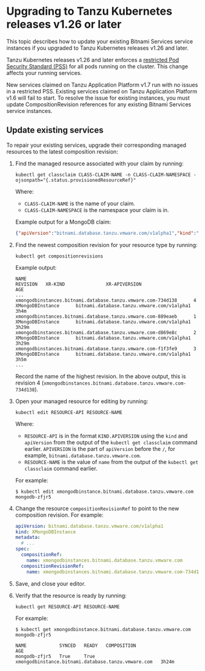 # Upgrading to Tanzu Kubernetes releases v1.26 or later

This topic describes how to update your existing Bitnami Services service instances if you upgraded to
Tanzu Kubernetes releases v1.26 and later.

Tanzu Kubernetes releases v1.26 and later enforces a [restricted Pod Security Standard (PSS)](https://kubernetes.io/docs/concepts/security/pod-security-standards/#restricted)
for all pods running on the cluster.
This change affects your running services.

New services claimed on Tanzu Application Platform v1.7 run with no issues in a restricted PSS.
Existing services claimed on Tanzu Application Platform v1.6 will fail to start.
To resolve the issue for existing instances, you must update CompositionRevision references for any
existing Bitnami Services service instances.

## <a id="update"></a>Update existing services

To repair your existing services, upgrade their corresponding managed resources to the latest composition
revision:

1. Find the managed resource associated with your claim by running:

    ```console
    kubectl get classclaim CLASS-CLAIM-NAME -n CLASS-CLAIM-NAMESPACE -ojsonpath="{.status.provisionedResourceRef}"
    ```

    Where:

    - `CLASS-CLAIM-NAME` is the name of your claim.
    - `CLASS-CLAIM-NAMESPACE` is the namespace your claim is in.

    Example output for a MongoDB claim:

    ```json
    {"apiVersion":"bitnami.database.tanzu.vmware.com/v1alpha1","kind":"XMongoDBInstance","name":"mongodb-zfjr5"}
    ```

1. Find the newest composition revision for your resource type by running:

    ```console
    kubectl get compositionrevisions
    ```

    Example output:

    ```console
    NAME                                                             REVISION   XR-KIND               XR-APIVERSION                                 AGE
    ...
    xmongodbinstances.bitnami.database.tanzu.vmware.com-734d138      4          XMongoDBInstance      bitnami.database.tanzu.vmware.com/v1alpha1    3h4m
    xmongodbinstances.bitnami.database.tanzu.vmware.com-889eaeb      1          XMongoDBInstance      bitnami.database.tanzu.vmware.com/v1alpha1    3h29m
    xmongodbinstances.bitnami.database.tanzu.vmware.com-d869e8c      2          XMongoDBInstance      bitnami.database.tanzu.vmware.com/v1alpha1    3h29m
    xmongodbinstances.bitnami.database.tanzu.vmware.com-f1f3fe9      3          XMongoDBInstance      bitnami.database.tanzu.vmware.com/v1alpha1    3h5m
    ...
    ```

    Record the name of the highest revision. In the above output, this is
    revision 4 (`xmongodbinstances.bitnami.database.tanzu.vmware.com-734d138`).

1. Open your managed resource for editing by running:

    ```console
    kubectl edit RESOURCE-API RESOURCE-NAME
    ```

    Where:

    - `RESOURCE-API` is in the format `KIND.APIVERSION` using the `kind` and `apiVersion` from the output
       of the `kubectl get classclaim` command earlier. `APIVERSION` is the part of `apiVersion`
       before the `/`, for example, `bitnami.database.tanzu.vmware.com`.
    - `RESOURCE-NAME` is the value of `name` from the output of the `kubectl get classclaim` command earlier.

    For example:

    ```console
    $ kubectl edit xmongodbinstance.bitnami.database.tanzu.vmware.com mongodb-zfjr5
    ```

1. Change the resource `compositionRevisionRef` to point to the new composition revision. For example:

    ```yaml
    apiVersion: bitnami.database.tanzu.vmware.com/v1alpha1
    kind: XMongoDBInstance
    metadata:
      # ...
    spec:
      compositionRef:
        name: xmongodbinstances.bitnami.database.tanzu.vmware.com
      compositionRevisionRef:
        name: xmongodbinstances.bitnami.database.tanzu.vmware.com-734d138
    ```

1. Save, and close your editor.

1. Verify that the resource is ready by running:

    ```console
    kubectl get RESOURCE-API RESOURCE-NAME
    ```

    For example:

    ```console
    $ kubectl get xmongodbinstance.bitnami.database.tanzu.vmware.com mongodb-zfjr5

    NAME            SYNCED   READY   COMPOSITION                                           AGE
    mongodb-zfjr5   True     True    xmongodbinstance.bitnami.database.tanzu.vmware.com   3h24m
    ```
